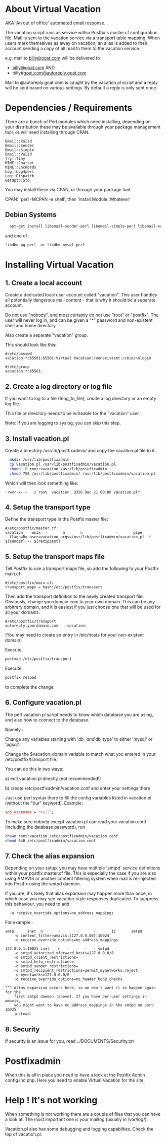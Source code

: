 # About Virtual Vacation

AKA 'An out of office' automated email response.

The vacation script runs as service within Postfix's master.cf configuration file.
Mail is sent to the vacation service via a transport table mapping.
When users mark themselves as away on vacation, an alias is added to their account 
sending a copy of all mail to them to the vacation service.

e.g. mail to billy@goat.com will be delivered to 

 * billy@goat.com AND 
 * billy#goat.com@autoreply.goat.com

Mail to @autoreply.goat.com is caught by the vacation.pl script and a reply 
will be sent based on various settings. By default a reply is only sent once.

# Dependencies / Requirements

There are a bunch of Perl modules which need installing, depending on your 
distribution these may be available through your package management tool, or
will need installing through CPAN.

```
Email::Valid
Email::Sender
Email::Simple
Email::Valid
Try::Tiny
MIME::Charset
MIME::EncWords
Log::Log4perl
Log::Dispatch
GetOpt::Std
```

You may install these via CPAN, or through your package tool.

CPAN: 'perl -MCPAN -e shell', then 'install Module::Whatever'


## Debian Systems 


```bash
  apt-get install libemail-sender-perl libemail-simple-perl libemail-valid-perl libtry-tiny-perl libdbd-pg-perl libmime-perl liblog-log4perl-perl liblog-dispatch-perl libgetopt-argvfile-perl libmime-charset-perl libmime-encwords-perl libmime-encwords-perl 
```

and one of : 
```bash
libdbd-pg-perl  or libdbd-mysql-perl 
```


# Installing Virtual Vacation

## 1. Create a local account

Create a dedicated local user account called "vacation". 
This user handles all potentially dangerous mail content - that is why it
should be a separate account.

Do not use "nobody", and most certainly do not use "root" or "postfix".  The
user will never log in, and can be given a "*" password and non-existent
shell and home directory.

Also create a separate "vacation" group.

This should look like this:

```raw
#/etc/passwd
vacation:*:65501:65501:Virtual Vacation:/nonexistent:/sbin/nologin
```

```raw
#/etc/group
vacation:*:65501:
```

## 2. Create a log directory or log file

If you want to log to a file ($log\_to\_file), create a log directory or an 
empty log file.

This file or directory needs to be writeable for the "vacation" user.

Note: If you are logging to syslog, you can skip this step.


## 3. Install vacation.pl

Create a directory /usr/lib/postfixadmin/ and copy the vacation.pl file to it:

```bash
  mkdir /usr/lib/postfixadmin
  cp vacation.pl /usr/lib/postfixadmin/vacation.pl
  chown -R root:vacation /usr/lib/postfixadmin
  chmod 750 /usr/lib/postfixadmin/ /usr/lib/postfixadmin/vacation.pl
```

Which will then look something like:

```raw
-rwxr-x---   1 root  vacation  3356 Dec 21 00:00 vacation.pl*
```


## 4. Setup the transport type

Define the transport type in the Postfix master file:

```raw
#/etc/postfix/master.cf:
vacation    unix  -       n       n       -       -       pipe
  flags=Rq user=vacation argv=/usr/lib/postfixadmin/vacation.pl -f ${sender} -- ${recipient}
```

## 5. Setup the transport maps file

Tell Postfix to use a transport maps file, so add the following to your
Postfix main.cf:

```raw
#/etc/postfix/main.cf:
transport_maps = hash:/etc/postfix/transport
```

Then add the transport definition to the newly created transport file.
Obviously, change yourdomain.com to your own domain. This can be any
arbitrary domain, and it is easiest if you just choose one that will be used
for all your domains.

```raw
#/etc/postfix/transport
autoreply.yourdomain.com	vacation:
```


(You may need to create an entry in /etc/hosts for your non-existant domain)

Execute 
```bash
postmap /etc/postfix/transport
```

Execute 
```bash
postfix reload
```
 to complete the change.


## 6. Configure vacation.pl

The perl vacation.pl script needs to know which database you are using, and also
how to connect to the database.

Namely :

Change any variables starting with '$db\_' and '$db\_type' to either 'mysql' or 'pgsql'.

Change the $vacation\_domain variable to match what you entered in your /etc/postfix/transport 
file.

You can do this in two ways:

a) edit vacation.pl directly (not recommended!)

b) create /etc/postfixadmin/vacation.conf and enter your settings there

   Just use perl syntax there to fill the config variables listed in vacation.pl
   (without the "our" keyword). Example:
```perl
$db_username = 'mail';
```

   To make sure nobody except vacation.pl can read your vacation.conf (including the
   database password), run

```bash
chown root:vacation /etc/postfixadmin/vacation.conf
chmod 640 /etc/postfixadmin/vacation.conf
```


## 7. Check the alias expansion

Depending on your setup, you may have multiple 'smtpd' service definitions within 
your postfix master.cf file. This is especially the case if you are also using AMAVIS or
another content filtering system when mail is re-injected into Postfix using the smtpd daemon.

If you are, it's likely that alias expansion may happen more than once, in which case you 
may see vacation-style responses duplicated. To suppress this behaviour, you need to add:

```raw
  -o receive_override_options=no_address_mappings
```


For example :

```raw
smtp      inet  n       -       -       -       12       smtpd
    -o content_filter=amavis:[127.0.0.50]:10024
    -o receive_override_options=no_address_mappings

127.0.0.1:10025 inet    n   -   -   -   - smtpd
    -o smtpd_autorized_xforward_hosts=127.0.0.0/8
    -o smtpd_client_restrictions=
    -o smtpd_helo_restrictions=
    -o smtpd_sender_restrictions=
    -o smtpd_recipient_restrictions=permit_mynetworks,reject
    -o mynetworks=127.0.0.0/8
    -o receive_override_options=no_header_body_checks

```

	^^^ Alias expansion occurs here, so we don't want it to happen again for the
		first smtpd daemon (above). If you have per-user settings in amavis,
		you might want to have no_address_mappings in the smtpd on port 10025
		instead.


## 8. Security

If security is an issue for you, read ../DOCUMENTS/Security.txt

# Postfixadmin

When this is all in place you need to have a look at the Postfix Admin
config.inc.php. Here you need to enable Virtual Vacation for the site.


# Help ! It's not working

When something is not working there are a couple of files that you can have
a look at. The most important one is your maillog (usually in /var/log/).

Vacation.pl also has some debugging and logging capabilties. Check the top
of vacation.pl.


